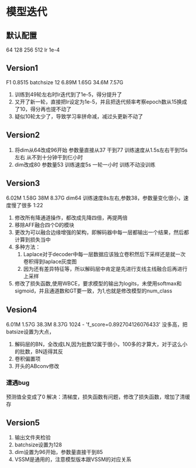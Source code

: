 # 模型迭代
## 默认配置
64 128 256 512
lr 1e-4

## Version1
F1 0.8515
batchsize 12 
6.89M  1.65G
34.6M  7.57G
1. 训练到49轮左右时lr迭代到了1e-5，得分提升了
2. 又开了新一轮，直接把lr设定为1e-5，并且把迭代频率考察epoch数从15换成了10，得分再也提不动了
3. 疑似10轮太少了，导致学习率拼命减，减过头更新不动了

## Version2
1. 将dim从64改成96开始
参数量直接从37 干到77
训练速度从1.5s左右干到15s左右
从不到十分钟干到仨小时
2. dim改成80
参数量53
训练速度5s 一轮一小时 训练不动没训练

## Version3
6.02M  1.58G
38M    8.37G
dim64 训练速度8s左右,参数38，参数量变化很小，速度慢了很多 1:22
1. 修改所有降通道操作，都改成先降四倍，再提两倍
2. 移除AFF融合四个D的模块
3. 更改为可以融合边缘增强的架构，即解码器中每一层都输出一个结果，然后都计算到损失当中
4. 多种方法：
   1. Laplace对于decoder中每一层数据应该独立卷积然后下采样还是就一次卷积得到laplace灰度图
   2. 因为还有差异特征等，所以解码层中肯定是先进行支线主线融合后再进行上采样
5. 修改了损失函数,使用WBCE，要求模型的输出为logits，未使用softmax和sigmoid，并且通道数和GT要一致，为1,也就是修改模型的num_class

## Vesion4
6.01M  1.57G
38.3M  8.37G
1024 - 'f_score=0.892704126076433'
没多高，把batsize设置为大点，
1.  解码层的BN，全改成LN,因为批数12属于很小，100多的才算大，对于这么小的批数，BN适得其反
2.  卷积偏置项
3.  开头的ABconv修改
### 遭遇bug
预测值全变成了0
解决：清梯度，损失函数有问题，修改了损失函数，增加了清缓存

## Version5
1. 输出文件夹检验
2. batchsize设置为128
3. dim设置为96开始，参数量直接干到85
4. VSSM是通用的，注意模型版本跟VSSM的对应关系

